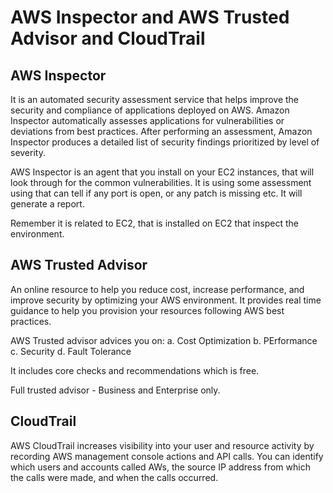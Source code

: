 # AWS Inspector and AWS Trusted Advisor and CloudTrail

## AWS Inspector

It is an automated security assessment service that helps improve the security and compliance of applications deployed on AWS. Amazon Inspector automatically assesses applications for vulnerabilities or deviations from best practices. After performing an assessment, Amazon Inspector produces a detailed list of security findings prioritized by level of severity.

AWS Inspector is an agent that you install on your EC2 instances, that will look through for the common vulnerabilities. It is using some assessment using that can tell if any port is open, or any patch is missing etc. It will generate a report.

Remember it is related to EC2, that is installed on EC2 that inspect the environment.

## AWS Trusted Advisor

An online resource to help you reduce cost, increase performance, and improve security by optimizing your AWS environment. It provides real time guidance to help you provision your resources following AWS best practices.

AWS Trusted advisor advices you on:
    a. Cost Optimization
    b. PErformance
    c. Security
    d. Fault Tolerance

It includes core checks and recommendations which is free.

Full trusted advisor - Business and Enterprise only.

##  CloudTrail

AWS CloudTrail increases visibility into your user and resource activity by recording AWS management console actions and API calls. You can identify which users and accounts called AWs, the source IP address from which the calls were made, and when the calls occurred.

